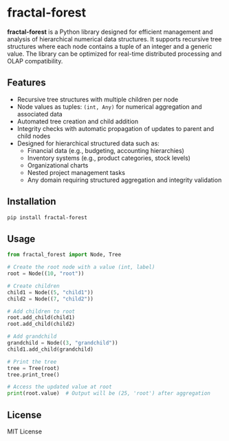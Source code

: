 # fractal-forest

**fractal-forest** is a Python library designed for efficient management and analysis of hierarchical numerical data structures. It supports recursive tree structures where each node contains a tuple of an integer and a generic value. The library can be optimized for real-time distributed processing and OLAP compatibility.

## Features

- Recursive tree structures with multiple children per node
- Node values as tuples: `(int, Any)` for numerical aggregation and associated data
- Automated tree creation and child addition
- Integrity checks with automatic propagation of updates to parent and child nodes
- Designed for hierarchical structured data such as:
  - Financial data (e.g., budgeting, accounting hierarchies)
  - Inventory systems (e.g., product categories, stock levels)
  - Organizational charts
  - Nested project management tasks
  - Any domain requiring structured aggregation and integrity validation

## Installation

```bash
pip install fractal-forest
```

## Usage

```python
from fractal_forest import Node, Tree

# Create the root node with a value (int, label)
root = Node((10, "root"))

# Create children
child1 = Node((5, "child1"))
child2 = Node((7, "child2"))

# Add children to root
root.add_child(child1)
root.add_child(child2)

# Add grandchild
grandchild = Node((3, "grandchild"))
child1.add_child(grandchild)

# Print the tree
tree = Tree(root)
tree.print_tree()

# Access the updated value at root
print(root.value)  # Output will be (25, 'root') after aggregation
```

## License
MIT License
